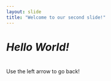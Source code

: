```yaml
---
layout: slide
title: "Welcome to our second slide!"
---
```

# _*Hello World!*_ <h1> 
Use the left arrow to go back!
